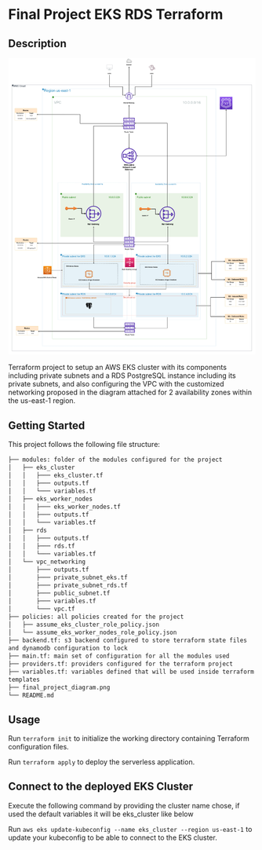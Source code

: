 # Final Project EKS RDS Terraform

## Description
![Alt text](/final_project_diagram.png?raw=true "Final Project Diagram")

Terraform project to setup an AWS EKS cluster with its components including private subnets and a RDS PostgreSQL instance including its  private subnets, and also configuring the VPC with the customized networking proposed in the diagram attached for 2 availability zones within the us-east-1 region.

## Getting Started
This project follows the following file structure:
```
├── modules: folder of the modules configured for the project
│   ├── eks_cluster
│   │   ├─── eks_cluster.tf
│   │   ├─── outputs.tf
│   │   └─── variables.tf
│   ├── eks_worker_nodes
│   │   ├─── eks_worker_nodes.tf
│   │   ├─── outputs.tf
│   │   └─── variables.tf
│   ├── rds
│   │   ├─── outputs.tf
│   │   ├─── rds.tf
│   │   └─── variables.tf
│   └── vpc_networking
│       ├─── outputs.tf
│       ├─── private_subnet_eks.tf
│       ├─── private_subnet_rds.tf
│       ├─── public_subnet.tf
│       ├─── variables.tf
│       └─── vpc.tf
├── policies: all policies created for the project
│   ├── assume_eks_cluster_role_policy.json
│   └── assume_eks_worker_nodes_role_policy.json
├── backend.tf: s3 backend configured to store terraform state files and dynamodb configuration to lock
├── main.tf: main set of configuration for all the modules used
├── providers.tf: providers configured for the terraform project
├── variables.tf: variables defined that will be used inside terraform templates
├── final_project_diagram.png
└── README.md
```

## Usage
Run ```terraform init``` to initialize the working directory containing Terraform configuration files.

Run ```terraform apply``` to deploy the serverless application.


## Connect to the deployed EKS Cluster

Execute the following command by providing the cluster name chose, if used the default variables it will be eks_cluster like below

Run ```aws eks update-kubeconfig --name eks_cluster --region us-east-1``` to update your kubeconfig to be able to connect to the EKS cluster.

